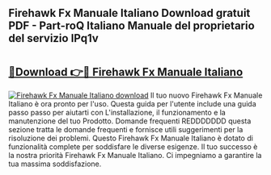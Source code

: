 ## Firehawk Fx Manuale Italiano Download gratuit PDF - Part-roQ Italiano Manuale del proprietario del servizio IPq1v

# <h2><a href="http://dfee77f.blite.top/?on=Firehawk+Fx+Manuale+Italiano">🔗Download 👉🔴 Firehawk Fx Manuale Italiano</a></h2>

[![Firehawk Fx Manuale Italiano download](https://i.imgur.com/lujVjoI.png)](http://dfee77f.blite.top/?on=Firehawk+Fx+Manuale+Italiano)
Il tuo nuovo Firehawk Fx Manuale Italiano è ora pronto per l'uso. Questa guida per l'utente include una guida passo passo per aiutarti con L'installazione, il funzionamento e la manutenzione del tuo Prodotto. Domande frequenti REDDDDDDD questa sezione tratta le domande frequenti e fornisce utili suggerimenti per la risoluzione dei problemi. Questo Firehawk Fx Manuale Italiano è dotato di funzionalità complete per soddisfare le diverse esigenze. Il tuo successo è la nostra priorità Firehawk Fx Manuale Italiano. Ci impegniamo a garantire la tua massima soddisfazione.
